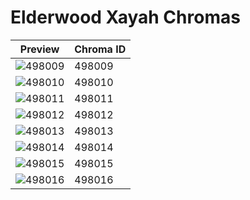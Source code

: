 # Elderwood Xayah Chromas

| Preview | Chroma ID |
|---------|-----------|
| ![498009](https://raw.communitydragon.org/latest/plugins/rcp-be-lol-game-data/global/default/v1/champion-chroma-images/498/498009.png) | 498009 |
| ![498010](https://raw.communitydragon.org/latest/plugins/rcp-be-lol-game-data/global/default/v1/champion-chroma-images/498/498010.png) | 498010 |
| ![498011](https://raw.communitydragon.org/latest/plugins/rcp-be-lol-game-data/global/default/v1/champion-chroma-images/498/498011.png) | 498011 |
| ![498012](https://raw.communitydragon.org/latest/plugins/rcp-be-lol-game-data/global/default/v1/champion-chroma-images/498/498012.png) | 498012 |
| ![498013](https://raw.communitydragon.org/latest/plugins/rcp-be-lol-game-data/global/default/v1/champion-chroma-images/498/498013.png) | 498013 |
| ![498014](https://raw.communitydragon.org/latest/plugins/rcp-be-lol-game-data/global/default/v1/champion-chroma-images/498/498014.png) | 498014 |
| ![498015](https://raw.communitydragon.org/latest/plugins/rcp-be-lol-game-data/global/default/v1/champion-chroma-images/498/498015.png) | 498015 |
| ![498016](https://raw.communitydragon.org/latest/plugins/rcp-be-lol-game-data/global/default/v1/champion-chroma-images/498/498016.png) | 498016 |